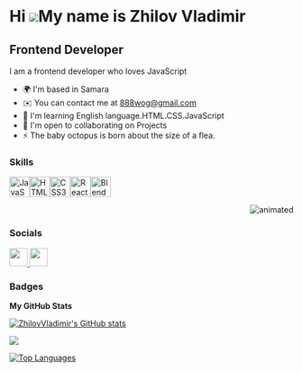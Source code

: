 ![<img src="1 br" widh="180"  height="200" />](https://github.com/ZhilovVladimir/ZhilovVladimir/assets/143441114/b4e8cc51-c95e-4d1e-9953-157686e2ffa5)

Hi ![](https://user-images.githubusercontent.com/18350557/176309783-0785949b-9127-417c-8b55-ab5a4333674e.gif)My name is Zhilov Vladimir
=======================================================================================================================================

Frontend Developer
------------------

I am a frontend developer who loves JavaScript

* 🌍 I'm based in Samara
* ✉️ You can contact me at [888wog@gmail.com](mailto:888wog@gmail.com)
* 🧠 I'm learning English language.HTML.CSS.JavaScript
* 🤝 I'm open to collaborating on Projects
* ⚡ The baby octopus is born about the size of a flea.

### Skills

<p align="left">
<a href="https://developer.mozilla.org/en-US/docs/Web/JavaScript" target="_blank" rel="noreferrer"><img src="https://raw.githubusercontent.com/danielcranney/readme-generator/main/public/icons/skills/javascript-colored.svg" width="36" height="36" alt="JavaScript" /></a><a href="https://developer.mozilla.org/en-US/docs/Glossary/HTML5" target="_blank" rel="noreferrer"><img src="https://raw.githubusercontent.com/danielcranney/readme-generator/main/public/icons/skills/html5-colored.svg" width="36" height="36" alt="HTML5" /></a><a href="https://www.w3.org/TR/CSS/#css" target="_blank" rel="noreferrer"><img src="https://raw.githubusercontent.com/danielcranney/readme-generator/main/public/icons/skills/css3-colored.svg" width="36" height="36" alt="CSS3" /></a><a href="https://reactjs.org/" target="_blank" rel="noreferrer"><img src="https://raw.githubusercontent.com/danielcranney/readme-generator/main/public/icons/skills/react-colored.svg" width="36" height="36" alt="React" /></a><a href="https://www.blender.org/" target="_blank" rel="noreferrer"><img src="https://raw.githubusercontent.com/danielcranney/readme-generator/main/public/icons/skills/blender-colored.svg" width="36" height="36" alt="Blender" /></a>
</p>

<p align="right">
  <img src="https://github.com/ZhilovVladimir/ZhilovVladimir/assets/143441114/a6cb5589-5421-47ba-af53-412582901b4e" alt="animated" />
</p>

### Socials

<p align="left"> <a href="https://www.github.com/ZhilovVladimir" target="_blank" rel="noreferrer"> <picture> <source media="(prefers-color-scheme: dark)" srcset="https://raw.githubusercontent.com/danielcranney/readme-generator/main/public/icons/socials/github-dark.svg" /> <source media="(prefers-color-scheme: light)" srcset="https://raw.githubusercontent.com/danielcranney/readme-generator/main/public/icons/socials/github.svg" /> <img src="https://raw.githubusercontent.com/danielcranney/readme-generator/main/public/icons/socials/github.svg" width="32" height="32" /> </picture> </a> <a href="http://www.instagram.com/Vladimir63" target="_blank" rel="noreferrer"> <picture> <source media="(prefers-color-scheme: dark)" srcset="undefined" /> <source media="(prefers-color-scheme: light)" srcset="https://raw.githubusercontent.com/danielcranney/readme-generator/main/public/icons/socials/instagram.svg" /> <img src="https://raw.githubusercontent.com/danielcranney/readme-generator/main/public/icons/socials/instagram.svg" width="32" height="32" /> </picture> </a></p>

### Badges

<b>My GitHub Stats</b>

<a href="http://www.github.com/ZhilovVladimir"><img src="https://github-readme-stats.vercel.app/api?username=ZhilovVladimir&show_icons=true&hide=&count_private=true&title_color=0891b2&text_color=ffffff&icon_color=0891b2&bg_color=1c1917&hide_border=true&show_icons=true" alt="ZhilovVladimir's GitHub stats" /></a>

<a href="http://www.github.com/ZhilovVladimir"><img src="https://github-readme-streak-stats.herokuapp.com/?user=ZhilovVladimir&stroke=ffffff&background=1c1917&ring=0891b2&fire=0891b2&currStreakNum=ffffff&currStreakLabel=0891b2&sideNums=ffffff&sideLabels=ffffff&dates=ffffff&hide_border=true" /></a>

<a href="https://github.com/ZhilovVladimir" align="left"><img src="https://github-readme-stats.vercel.app/api/top-langs/?username=ZhilovVladimir&langs_count=10&title_color=0891b2&text_color=ffffff&icon_color=0891b2&bg_color=1c1917&hide_border=true&locale=en&custom_title=Top%20%Languages" alt="Top Languages" /></a>


